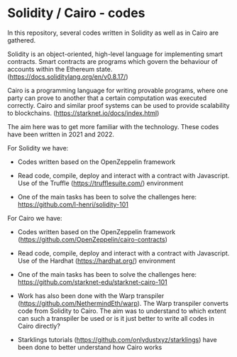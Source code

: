 # Solidity / Cairo - codes

In this repository, several codes written in Solidity as well as in Cairo are gathered.

Solidity is an object-oriented, high-level language for implementing smart contracts. Smart contracts are programs which govern the behaviour of accounts within the Ethereum state. (https://docs.soliditylang.org/en/v0.8.17/)

Cairo is a programming language for writing provable programs, where one party can prove to another that a certain computation was executed correctly. Cairo and similar proof systems can be used to provide scalability to blockchains. (https://starknet.io/docs/index.html)

The aim here was to get more familiar with the technology. These codes have been written in 2021 and 2022.

For Solidity we have:

 * Codes written based on the OpenZeppelin framework
 
 * Read code, compile, deploy and interact with a contract with Javascript. Use of the Truffle (https://trufflesuite.com/) environment
 
 * One of the main tasks has been to solve the challenges here: https://github.com/l-henri/solidity-101
 
For Cairo we have:

 * Codes written based on the OpenZeppelin framework (https://github.com/OpenZeppelin/cairo-contracts)
 
 * Read code, compile, deploy and interact with a contract with Javascript. Use of the Hardhat (https://hardhat.org/) environment
 
 * One of the main tasks has been to solve the challenges here: https://github.com/starknet-edu/starknet-cairo-101
 
 * Work has also been done with the Warp transpiler (https://github.com/NethermindEth/warp). The Warp transpiler converts code from Solidity to Cairo. The aim was to understand to which extent can such a transpiler be used or is it just better to write all codes in Cairo directly?
 
 * Starklings tutorials (https://github.com/onlydustxyz/starklings) have been done to better understand how Cairo works
